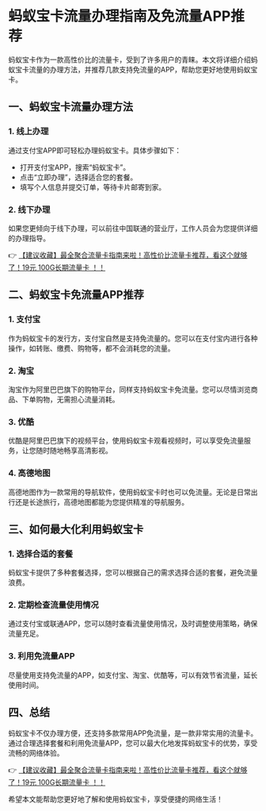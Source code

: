 # 蚂蚁宝卡流量办理指南及免流量APP推荐

蚂蚁宝卡作为一款高性价比的流量卡，受到了许多用户的青睐。本文将详细介绍蚂蚁宝卡流量的办理方法，并推荐几款支持免流量的APP，帮助您更好地使用蚂蚁宝卡。

## 一、蚂蚁宝卡流量办理方法

### 1. 线上办理
通过支付宝APP即可轻松办理蚂蚁宝卡。具体步骤如下：
- 打开支付宝APP，搜索“蚂蚁宝卡”。
- 点击“立即办理”，选择适合您的套餐。
- 填写个人信息并提交订单，等待卡片邮寄到家。

### 2. 线下办理
如果您更倾向于线下办理，可以前往中国联通的营业厅，工作人员会为您提供详细的办理指导。

👉 [【建议收藏】最全聚合流量卡指南来啦！高性价比流量卡推荐，看这个就够了！19元 100G长期流量卡 ！！](https://bit.ly/Liuliangka)

## 二、蚂蚁宝卡免流量APP推荐

### 1. 支付宝
作为蚂蚁宝卡的发行方，支付宝自然是支持免流量的。您可以在支付宝内进行各种操作，如转账、缴费、购物等，都不会消耗您的流量。

### 2. 淘宝
淘宝作为阿里巴巴旗下的购物平台，同样支持蚂蚁宝卡免流量。您可以尽情浏览商品、下单购物，无需担心流量消耗。

### 3. 优酷
优酷是阿里巴巴旗下的视频平台，使用蚂蚁宝卡观看视频时，可以享受免流量服务，让您随时随地畅享高清影视。

### 4. 高德地图
高德地图作为一款常用的导航软件，使用蚂蚁宝卡时也可以免流量。无论是日常出行还是长途旅行，高德地图都能为您提供精准的导航服务。

## 三、如何最大化利用蚂蚁宝卡

### 1. 选择合适的套餐
蚂蚁宝卡提供了多种套餐选择，您可以根据自己的需求选择合适的套餐，避免流量浪费。

### 2. 定期检查流量使用情况
通过支付宝或联通APP，您可以随时查看流量使用情况，及时调整使用策略，确保流量充足。

### 3. 利用免流量APP
尽量使用支持免流量的APP，如支付宝、淘宝、优酷等，可以有效节省流量，延长使用时间。

## 四、总结

蚂蚁宝卡不仅办理方便，还支持多款常用APP免流量，是一款非常实用的流量卡。通过合理选择套餐和利用免流量APP，您可以最大化地发挥蚂蚁宝卡的优势，享受流畅的网络体验。

👉 [【建议收藏】最全聚合流量卡指南来啦！高性价比流量卡推荐，看这个就够了！19元 100G长期流量卡 ！！](https://bit.ly/Liuliangka)

希望本文能帮助您更好地了解和使用蚂蚁宝卡，享受便捷的网络生活！